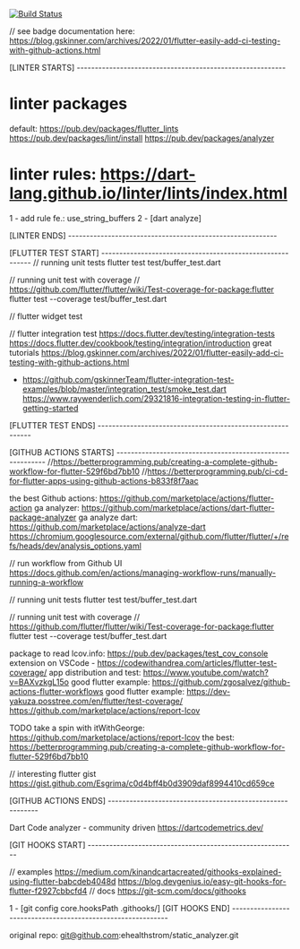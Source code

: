 <a href="https://github.com/ehealthstrom/static_analyzer/actions"><img src="https://github.com/ehealthstrom/static_analyzer/workflows/3rd dart analyzer + unit with coverage + coverage/badge.svg" alt="Build Status"></a>

// see badge documentation here: https://blog.gskinner.com/archives/2022/01/flutter-easily-add-ci-testing-with-github-actions.html

[LINTER STARTS] ----------------------------------------------------------

# linter packages
default: https://pub.dev/packages/flutter_lints
https://pub.dev/packages/lint/install
https://pub.dev/packages/analyzer

# linter rules: https://dart-lang.github.io/linter/lints/index.html

1 - add rule fe.: use_string_buffers
2 - [dart analyze]

[LINTER ENDS] ----------------------------------------------------------

[FLUTTER TEST START] ----------------------------------------------------------
// running unit tests
flutter test test/buffer_test.dart

// running unit test with coverage
// https://github.com/flutter/flutter/wiki/Test-coverage-for-package:flutter
flutter test --coverage test/buffer_test.dart

// flutter widget test

// flutter integration test
https://docs.flutter.dev/testing/integration-tests
https://docs.flutter.dev/cookbook/testing/integration/introduction
great tutorials
https://blog.gskinner.com/archives/2022/01/flutter-easily-add-ci-testing-with-github-actions.html
 + https://github.com/gskinnerTeam/flutter-integration-test-examples/blob/master/integration_test/smoke_test.dart
https://www.raywenderlich.com/29321816-integration-testing-in-flutter-getting-started

[FLUTTER TEST ENDS] -----------------------------------------------------------

[GITHUB ACTIONS STARTS] ----------------------------------------------------------
//https://betterprogramming.pub/creating-a-complete-github-workflow-for-flutter-529f6bd7bb10
//https://betterprogramming.pub/ci-cd-for-flutter-apps-using-github-actions-b833f8f7aac

the best Github actions: https://github.com/marketplace/actions/flutter-action
ga analyzer: https://github.com/marketplace/actions/dart-flutter-package-analyzer
ga analyze dart: https://github.com/marketplace/actions/analyze-dart
https://chromium.googlesource.com/external/github.com/flutter/flutter/+/refs/heads/dev/analysis_options.yaml

// run workflow from Github UI
https://docs.github.com/en/actions/managing-workflow-runs/manually-running-a-workflow

// running unit tests
flutter test test/buffer_test.dart

// running unit test with coverage
// https://github.com/flutter/flutter/wiki/Test-coverage-for-package:flutter
flutter test --coverage test/buffer_test.dart

package to read lcov.info: https://pub.dev/packages/test_cov_console
extension on VSCode - https://codewithandrea.com/articles/flutter-test-coverage/
app distribution and test: https://www.youtube.com/watch?v=BAXvzkgL15o
good flutter example: https://github.com/zgosalvez/github-actions-flutter-workflows
good flutter example: https://dev-yakuza.posstree.com/en/flutter/test-coverage/
https://github.com/marketplace/actions/report-lcov

TODO take a spin with itWithGeorge: https://github.com/marketplace/actions/report-lcov
the best: https://betterprogramming.pub/creating-a-complete-github-workflow-for-flutter-529f6bd7bb10

// interesting flutter gist
https://gist.github.com/Esgrima/c0d4bff4b0d3909daf8994410cd659ce

[GITHUB ACTIONS ENDS] ----------------------------------------------------------

Dart Code analyzer - community driven
https://dartcodemetrics.dev/

[GIT HOOKS START] ----------------------------------------------------------

// examples
https://medium.com/kinandcartacreated/githooks-explained-using-flutter-babcdeb4048d
https://blog.devgenius.io/easy-git-hooks-for-flutter-f2927cbbcfd4
// docs
https://git-scm.com/docs/githooks

1 - [git config core.hooksPath .githooks/]
[GIT HOOKS END] ------------------------------------------------------------

original repo: git@github.com:ehealthstrom/static_analyzer.git

